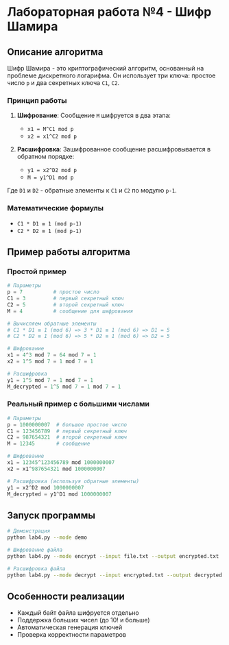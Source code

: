# Лабораторная работа №4 - Шифр Шамира

## Описание алгоритма

Шифр Шамира - это криптографический алгоритм, основанный на проблеме дискретного логарифма. Он использует три ключа: простое число `p` и два секретных ключа `C1`, `C2`.

### Принцип работы

1. **Шифрование**: Сообщение `M` шифруется в два этапа:
   - `x1 = M^C1 mod p`
   - `x2 = x1^C2 mod p`

2. **Расшифровка**: Зашифрованное сообщение расшифровывается в обратном порядке:
   - `y1 = x2^D2 mod p`
   - `M = y1^D1 mod p`

Где `D1` и `D2` - обратные элементы к `C1` и `C2` по модулю `p-1`.

### Математические формулы

- `C1 * D1 ≡ 1 (mod p-1)`
- `C2 * D2 ≡ 1 (mod p-1)`

## Пример работы алгоритма

### Простой пример

```python
# Параметры
p = 7          # простое число
C1 = 3         # первый секретный ключ
C2 = 5         # второй секретный ключ
M = 4          # сообщение для шифрования

# Вычисляем обратные элементы
# C1 * D1 ≡ 1 (mod 6) => 3 * D1 ≡ 1 (mod 6) => D1 = 5
# C2 * D2 ≡ 1 (mod 6) => 5 * D2 ≡ 1 (mod 6) => D2 = 5

# Шифрование
x1 = 4^3 mod 7 = 64 mod 7 = 1
x2 = 1^5 mod 7 = 1 mod 7 = 1

# Расшифровка
y1 = 1^5 mod 7 = 1 mod 7 = 1
M_decrypted = 1^5 mod 7 = 1 mod 7 = 1
```

### Реальный пример с большими числами

```python
# Параметры
p = 1000000007  # большое простое число
C1 = 123456789  # первый секретный ключ
C2 = 987654321  # второй секретный ключ
M = 12345       # сообщение

# Шифрование
x1 = 12345^123456789 mod 1000000007
x2 = x1^987654321 mod 1000000007

# Расшифровка (используя обратные элементы)
y1 = x2^D2 mod 1000000007
M_decrypted = y1^D1 mod 1000000007
```

## Запуск программы

```bash
# Демонстрация
python lab4.py --mode demo

# Шифрование файла
python lab4.py --mode encrypt --input file.txt --output encrypted.txt

# Расшифровка файла
python lab4.py --mode decrypt --input encrypted.txt --output decrypted.txt
```

## Особенности реализации

- Каждый байт файла шифруется отдельно
- Поддержка больших чисел (до 10! и больше)
- Автоматическая генерация ключей
- Проверка корректности параметров
